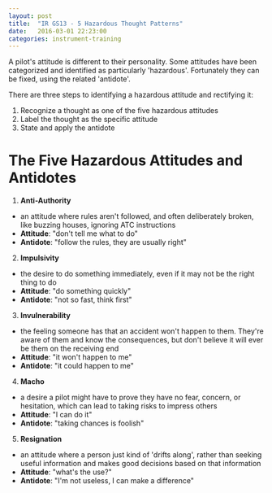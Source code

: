 ```yaml
---
layout: post
title:  "IR GS13 - 5 Hazardous Thought Patterns"
date:   2016-03-01 22:23:00
categories: instrument-training
---
```


A pilot's attitude is different to their personality. Some attitudes have been categorized and identified as particularly 'hazardous'. Fortunately they can be fixed, using the related 'antidote'.

There are three steps to identifying a hazardous attitude and rectifying it:

 1. Recognize a thought as one of the five hazardous attitudes
 2. Label the thought as the specific attitude
 3. State and apply the antidote

# The Five Hazardous Attitudes and Antidotes

 1. **Anti-Authority**
   - an attitude where rules aren't followed, and often deliberately broken, like buzzing houses, ignoring ATC instructions
   - **Attitude**: "don't tell me what to do"
   - **Antidote**: "follow the rules, they are usually right"

 2. **Impulsivity**
   - the desire to do something immediately, even if it may not be the right thing to do
   - **Attitude**: "do something quickly"
   - **Antidote**: "not so fast, think first"

 3. **Invulnerability**
   - the feeling someone has that an accident won't happen to them. They're aware of them and know the consequences, but don't believe it will ever be them on the receiving end
   - **Attitude**: "it won't happen to me"
   - **Antidote**: "it could happen to me"

 4. **Macho**
   - a desire a pilot might have to prove they have no fear, concern, or hesitation, which can lead to taking risks to impress others
   - **Attitude**: "I can do it"
   - **Antidote**: "taking chances is foolish"

 5. **Resignation**
   - an attitude where a person just kind of 'drifts along', rather than seeking useful information and makes good decisions based on that information
   - **Attitude**: "what's the use?"
   - **Antidote**: "I'm not useless, I can make a difference"
